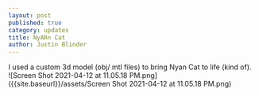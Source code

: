 ```yaml
---
layout: post
published: true
category: updates
title: NyARn Cat
author: Justin Blinder
---
```

I used a custom 3d model (obj/ mtl files) to bring Nyan Cat to life (kind of).  
![Screen Shot 2021-04-12 at 11.05.18 PM.png]({{site.baseurl}}/assets/Screen Shot 2021-04-12 at 11.05.18 PM.png)

